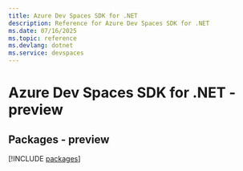 ```yaml
---
title: Azure Dev Spaces SDK for .NET
description: Reference for Azure Dev Spaces SDK for .NET
ms.date: 07/16/2025
ms.topic: reference
ms.devlang: dotnet
ms.service: devspaces
---
```

# Azure Dev Spaces SDK for .NET - preview
## Packages - preview
[!INCLUDE [packages](dev-spaces-index.md)]